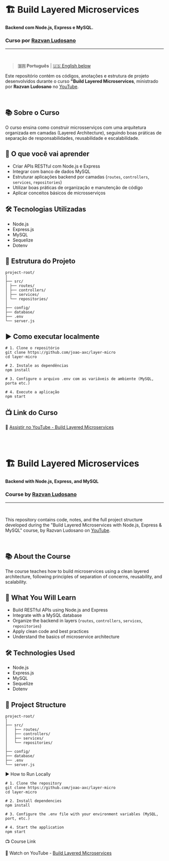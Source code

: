 # 🏗️ Build Layered Microservices

#### Backend com Node.js, Express e MySQL.

### Curso por [Razvan Ludosano](https://www.youtube.com/@learnbackend)

---

<br>

> **🇧🇷 Português** | [🇺🇸 English below](#-build-layered-microservices)

Este repositório contém os códigos, anotações e estrutura de projeto desenvolvidos durante o curso **"Build Layered Microservices**, ministrado por **Razvan Ludosano** no [YouTube](https://youtube.com/playlist?list=PLHcr_gHWivKWu3sASAaw-p43b6YSE04Zd&si=dVN-EI2gKq362DFt).

<br>

## 📚 Sobre o Curso

O curso ensina como construir microsserviços com uma arquitetura organizada em camadas (Layered Architecture), seguindo boas práticas de separação de responsabilidades, reusabilidade e escalabilidade.

## 🧠 O que você vai aprender

- Criar APIs RESTful com Node.js e Express
- Integrar com banco de dados MySQL
- Estruturar aplicações backend por camadas (`routes`, `controllers`, `services`, `repositories`)
- Utilizar boas práticas de organização e manutenção de código
- Aplicar conceitos básicos de microsserviços

## 🛠️ Tecnologias Utilizadas

- Node.js
- Express.js
- MySQL
- Sequelize
- Dotenv

## 📁 Estrutura do Projeto

```
project-root/
│
├── src/
│ ├── routes/
│ ├── controllers/
│ ├── services/
│ └── repositories/
│
├── config/
├── database/
├── .env
└── server.js
```

## ▶️ Como executar localmente

```
# 1. Clone o repositório
git clone https://github.com/joao-axc/layer-micro
cd layer-micro

# 2. Instale as dependências
npm install

# 3. Configure o arquivo .env com as variáveis de ambiente (MySQL, porta etc.)

# 4. Execute a aplicação
npm start
```

## 📺 Link do Curso

🔗 [Assistir no YouTube - Build Layered Microservices](https://youtube.com/playlist?list=PLHcr_gHWivKWu3sASAaw-p43b6YSE04Zd&si=lboBIkxswzHlzlG8)

<br>

<br>

# 🏗️ Build Layered Microservices

#### Backend with Node.js, Express, and MySQL

### Course by [Razvan Ludosano](https://www.youtube.com/@learnbackend)

---

<br>

This repository contains code, notes, and the full project structure developed during the "Build Layered Microservices with Node.js, Express & MySQL" course, by Razvan Ludosano on [YouTube](https://youtube.com/playlist?list=PLHcr_gHWivKWu3sASAaw-p43b6YSE04Zd&si=lboBIkxswzHlzlG8).

<br>

## 📚 About the Course

The course teaches how to build microservices using a clean layered architecture, following principles of separation of concerns, reusability, and scalability.

## 🧠 What You Will Learn

- Build RESTful APIs using Node.js and Express
- Integrate with a MySQL database
- Organize the backend in layers (`routes`, `controllers`, `services`, `repositories`)
- Apply clean code and best practices
- Understand the basics of microservice architecture

## 🛠️ Technologies Used

- Node.js
- Express.js
- MySQL
- Sequelize
- Dotenv

## 📁 Project Structure

```
project-root/
│
├── src/
│   ├── routes/
│   ├── controllers/
│   ├── services/
│   └── repositories/
│
├── config/
├── database/
├── .env
└── server.js
```

▶️ How to Run Locally

```
# 1. Clone the repository
git clone https://github.com/joao-axc/layer-micro
cd layer-micro

# 2. Install dependencies
npm install

# 3. Configure the .env file with your environment variables (MySQL, port, etc.)

# 4. Start the application
npm start
```

📺 Course Link

🔗 Watch on YouTube - [Build Layered Microservices](https://youtube.com/playlist?list=PLHcr_gHWivKWu3sASAaw-p43b6YSE04Zd&si=lboBIkxswzHlzlG8)
